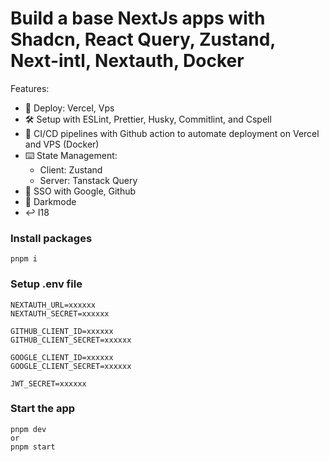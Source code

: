 # Build a base NextJs apps with Shadcn, React Query, Zustand, Next-intl, Nextauth, Docker

Features:
- 🎊 Deploy: Vercel, Vps
- 🛠️ Setup with ESLint, Prettier, Husky, Commitlint, and Cspell
- 🧰 CI/CD pipelines with Github action to automate deployment on Vercel and VPS (Docker)
- ⌨️ State Management:
  - Client: Zustand
  - Server: Tanstack Query
- 🎨 SSO with Google, Github
- 🎎 Darkmode
- ↩️ I18

### Install packages

```shell
pnpm i
```

### Setup .env file

```shell
NEXTAUTH_URL=xxxxxx
NEXTAUTH_SECRET=xxxxxx

GITHUB_CLIENT_ID=xxxxxx
GITHUB_CLIENT_SECRET=xxxxxx

GOOGLE_CLIENT_ID=xxxxxx
GOOGLE_CLIENT_SECRET=xxxxxx

JWT_SECRET=xxxxxx
```

### Start the app

```shell
pnpm dev
or
pnpm start
```

